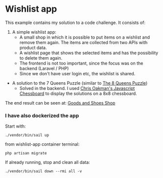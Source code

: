 # Wishlist app

This example contains my solution to a code challenge. It consists of:
1. A simple wishlist app:
    - A small shop in which it is possible to put items on a wishlist and remove them again. The items are collected from two APIs with product data. 
    - A wishlist page that shows the selected items and has the possibility to delete them again.
    - The frontend is not too important, since the focus was on the backend (Laravel / PHP)
    - Since we don't have user login etc, the wishlist is shared.
- A solution to the 7 Queens Puzzle (similar to [The 8 Queens Puzzle](https://en.wikipedia.org/wiki/Eight_queens_puzzle#:~:text=The%20eight%20queens%20puzzle%20is,row%2C%20column%2C%20or%20diagonal.
))
    - Solved in the backend. I used [Chris Oakman's Javascript Chessboard](https://chessboardjs.com/) to display the solutions on a 8x8 chessboard.
    
The end result can be seen at:
[Goods and Shoes Shop](http://188.166.12.222/shop)

### I have also dockerized the app
Start with:
```
./vendor/bin/sail up
```
from wishlist-app container terminal:
```
php artisan migrate
```

If already running, stop and clean all data:
```
./vendor/bin/sail down --rmi all -v
```

